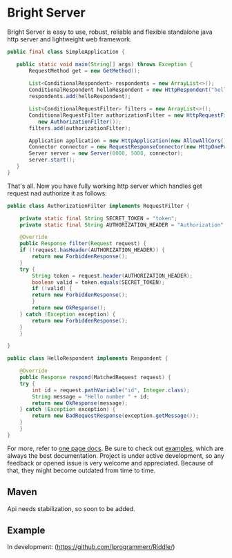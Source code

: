 # Bright Server
 Bright Server is easy to use, robust, reliable and flexible standalone java http server and lightweight web framework.
 ```java
public final class SimpleApplication {

    public static void main(String[] args) throws Exception {
        RequestMethod get = new GetMethod();
	
        List<ConditionalRespondent> respondents = new ArrayList<>();
        ConditionalRespondent helloRespondent = new HttpRespondent("hello/{id:int}", get, new HelloRespondent());
        respondents.add(helloRespondent);

        List<ConditionalRequestFilter> filters = new ArrayList<>();
        ConditionalRequestFilter authorizationFilter = new HttpRequestFilter("*", new AnyRequestMethodRule(),
           new AuthorizationFilter());
        filters.add(authorizationFilter);

        Application application = new HttpApplication(new AllowAllCors(), respondents, filters);
        Connector connector = new RequestResponseConnector(new HttpOneProtocol(), application);
        Server server = new Server(8080, 5000, connector);
        server.start();
    }
}
```
That's all. Now you have fully working http server which handles get request nad authorize it as follows:
```java
public class AuthorizationFilter implements RequestFilter {

    private static final String SECRET_TOKEN = "token";
    private static final String AUTHORIZATION_HEADER = "Authorization";

    @Override
    public Response filter(Request request) {
	if (!request.hasHeader(AUTHORIZATION_HEADER)) {
	    return new ForbiddenResponse();
	}
	try {
	    String token = request.header(AUTHORIZATION_HEADER);
	    boolean valid = token.equals(SECRET_TOKEN);
	    if (!valid) {
		return new ForbiddenResponse();
	    }
	    return new OkResponse();
	} catch (Exception exception) {
	    return new ForbiddenResponse();
	}
    }

}
```
```java
public class HelloRespondent implements Respondent {

    @Override
    public Response respond(MatchedRequest request) {
	try {
	    int id = request.pathVariable("id", Integer.class);
	    String message = "Hello number " + id;
	    return new OkResponse(message);
	} catch (Exception exception) {
	    return new BadRequestResponse(exception.getMessage());
	}
    }
}
```
For more, refer to [one page docs](https://github.com/Iprogrammerr/Bright-Server/wiki).
Be sure to check out [examples](https://github.com/Iprogrammerr/Bright-Server/tree/master/src/main/java/com/iprogrammerr/bright/server/example), which are always the best documentation.
Project is under active development, so any feedback or opened issue is very welcome and appreciated.
Because of that, they might become outdated from time to time.

## Maven
  Api needs stabilization, so soon to be added.
  
## Example
  In development: (https://github.com/Iprogrammerr/Riddle/)

 
 
